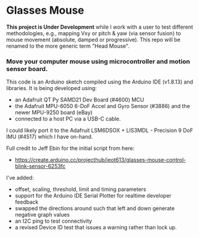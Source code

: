 # Glasses Mouse

__This project is Under Development__ while I work with a user to test different methodologies, e.g., mapping Vxy or pitch & yaw (via sensor fusion) to mouse movement (absolute, damped or progressive). This repo will be renamed to the more generic term "Head Mouse".

### Move your computer mouse using microcontroller and motion sensor board.

This code is an Arduino sketch compiled using the Arduino IDE (v1.8.13) and libraries.
It is being developed using:
  * an Adafruit QT Py SAMD21 Dev Board (#4600) MCU
  * the Adafruit MPU-6050 6-DoF Accel and Gyro Sensor (#3886) and the newer MPU-9250 board (eBay)
  * connected to a host PC via a USB-C cable.

I could likely port it to the Adafruit LSM6DSOX + LIS3MDL - Precision 9 DoF IMU (#4517) which I have on-hand.

Full credit to Jeff Ebin for the initial script from here:
 * https://create.arduino.cc/projecthub/jeot613/glasses-mouse-control-blink-sensor-6253fc

I've added:
  * offset, scaling, threshold, limit and timing parameters
  * support for the Arduino IDE Serial Plotter for realtime developer feedback
  * swapped the directions around such that left and down generate negative graph values
  * an I2C ping to test connectivity
  * a revised Device ID test that issues a warning rather than lock up.
